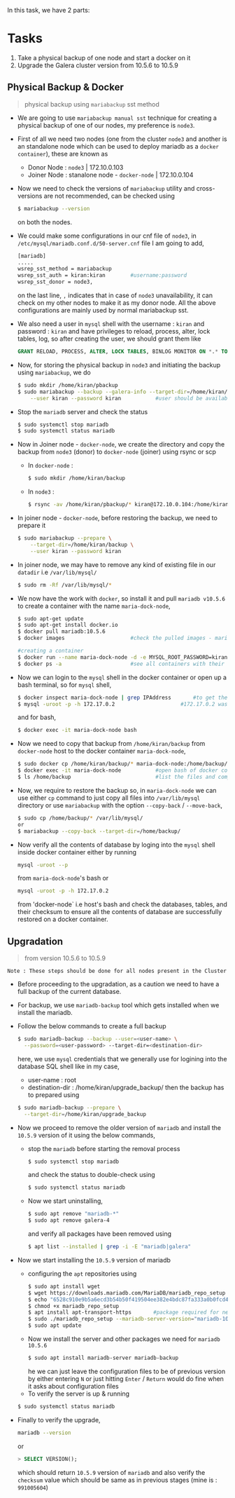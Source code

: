 In this task, we have 2 parts:
# Tasks
1. Take a physical backup of one node and start a docker on it
2. Upgrade the Galera cluster version from 10.5.6 to 10.5.9

## Physical Backup & Docker
> physical backup using `mariabackup` sst method

* We are going to use `mariabackup manual sst` technique for creating a physical backup of one of our nodes, my preference is `node3`.

* First of all we need two nodes (one from the cluster `node3` and another is an standalone node which can be used to deploy mariadb as a `docker container`), these are known as
    * Donor Node : `node3` | 172.10.0.103
    * Joiner Node : stanalone node - `docker-node` | 172.10.0.104

* Now we need to check the versions of `mariabackup` utility and cross-versions are not recommended, can be checked using 
    ```bash
    $ mariabackup --version
    ```
    on both the nodes.

* We could make some configurations in our cnf file of `node3`, in `/etc/mysql/mariadb.conf.d/50-server.cnf` file I am going to add,
    ```bash
    [mariadb]
    .....
    wsrep_sst_method = mariabackup
    wsrep_sst_auth = kiran:kiran        #username:password
    wsrep_sst_donor = node3,
    ```
    on the last line, `,` indicates that in case of `node3` unavailability, it can check on my other nodes to make it as my donor node. All the above configurations are mainly used by normal mariabackup sst.

* We also need a user in `mysql` shell with the username : `kiran` and password : `kiran` and have privileges to reload, process, alter, lock tables, log, so after creating the user, we should grant them like
    ```sql
    GRANT RELOAD, PROCESS, ALTER, LOCK TABLES, BINLOG MONITOR ON *.* TO `kiran`@`%` IDENTIFIED BY PASSWORD 'kiran';
    ```

* Now, for storing the physical backup in `node3` and initiating the backup using `mariabackup`, we do
    ```bash
    $ sudo mkdir /home/kiran/pbackup
    $ sudo mariabackup --backup --galera-info --target-dir=/home/kiran/pbackup \
        --user kiran --password kiran           #user should be available in mysql users list
    ```

* Stop the `mariadb` server and check the status
    ```bash
    $ sudo systemctl stop mariadb
    $ sudo systemctl status mariadb
    ```

* Now in Joiner node - `docker-node`, we create the directory and copy the backup from `node3` (donor) to `docker-node` (joiner) using rsync or scp
    * In `docker-node` :
        ```bash
        $ sudo mkdir /home/kiran/backup
        ```
    * In `node3` :
        ```bash
        $ rsync -av /home/kiran/pbackup/* kiran@172.10.0.104:/home/kiran/backup/
        ```

* In joiner node - `docker-node`, before restoring the backup, we need to prepare it
    ```bash
    $ sudo mariabackup --prepare \
        --target-dir=/home/kiran/backup \
        --user kiran --password kiran
    ```

* In joiner node, we may have to remove any kind of existing file in our `datadir` i.e `/var/lib/mysql/`
    ```bash
    $ sudo rm -Rf /var/lib/mysql/*
    ```

* We now have the work with `docker`, so install it and pull `mariadb v10.5.6` to create a container with the name `maria-dock-node`,
    ```bash
    $ sudo apt-get update
    $ sudo apt-get install docker.io
    $ docker pull mariadb:10.5.6
    $ docker images                     #check the pulled images - mariadb with tag 10.5.6
    
    #creating a container
    $ docker run --name maria-dock-node -d -e MYSQL_ROOT_PASSWORD=kiran mariadb:10.5.6
    $ docker ps -a                      #see all containers with their details and status
    ```

* Now we can login to the `mysql` shell in the docker container or open up a bash terminal, so for `mysql` shell,
    ```bash
    $ docker inspect maria-dock-node | grep IPAddress       #to get the IP of the docker to login remotely
    $ mysql -uroot -p -h 172.17.0.2                     #172.17.0.2 was my output for my previous command
    ```
    and for bash,
    ```bash
    $ docker exec -it maria-dock-node bash
    ```

* Now we need to copy that backup from `/home/kiran/backup` from `docker-node` host to the docker container `maria-dock-node`,
    ```bash
    $ sudo docker cp /home/kiran/backup/* maria-dock-node:/home/backup/
    $ docker exec -it maria-dock-node           #open bash of docker container
    $ ls /home/backup                           #list the files and compare with the host backup files to verify the copy operation
    ```

* Now, we require to restore the backup so, in `maria-dock-node` we can use either `cp` command to just copy all files into `/var/lib/mysql` directory or use `mariabackup` with the option `--copy-back` / `--move-back`,
    ```bash
    $ sudo cp /home/backup/* /var/lib/mysql/
    or
    $ mariabackup --copy-back --target-dir=/home/backup/
    ```

* Now verify all the contents of database by loging into the `mysql` shell inside docker container either by running
    ```bash
    mysql -uroot --p
    ```
    from `maria-dock-node`'s bash or
    ```bash
    mysql -uroot -p -h 172.17.0.2
    ```
    from 'docker-node` i.e host's bash and check the databases, tables, and their checksum to ensure all the contents of database are successfully restored on a docker container.

## Upgradation
> from version 10.5.6 to 10.5.9

```
Note : These steps should be done for all nodes present in the Cluster
```

* Before proceeding to the upgradation, as a caution we need to have a full backup of the current database.

* For backup, we use `mariadb-backup` tool which gets installed when we install the mariadb.

* Follow the below commands to create a full backup
    ```bash
    $ sudo mariadb-backup --backup --user=<user-name> \
      --password=<user-password> --target-dir=<destination-dir>
    ```
    here, we use `mysql` credentials that we generally use for logining into the database SQL shell like in my case,
    * user-name : root
    * destination-dir : /home/kiran/upgrade_backup/
    then the backup has to prepared using
    ```bash
    $ sudo mariadb-backup --prepare \
      --target-dir=/home/kiran/upgrade_backup
    ```

* Now we proceed to remove the older version of `mariadb` and install the `10.5.9` version of it using the below commands,
    * stop the `mariadb` before starting the removal process
        ```bash
        $ sudo systemctl stop mariadb
        ```
        and check the status to double-check using
        ```bash
        $ sudo systemctl status mariadb
        ```
    * Now we start uninstalling,
        ```bash
        $ sudo apt remove "mariadb-*"
        $ sudo apt remove galera-4
        ```
        and verify all packages have been removed using
        ```bash
        $ apt list --installed | grep -i -E "mariadb|galera"
        ```

* Now we start installing the `10.5.9` version of mariadb
    * configuring the `apt` repositories using
        ```bash
        $ sudo apt install wget
        $ wget https://downloads.mariadb.com/MariaDB/mariadb_repo_setup
        $ echo "6528c910e9b5a6ecd3b54b50f419504ee382e4bdc87fa333a0b0fcd46ca77338 mariadb_repo_setup" | sha256sum -c -
        $ chmod +x mariadb_repo_setup
        $ apt install apt-transport-https       #package required for next command
        $ sudo ./mariadb_repo_setup --mariadb-server-version="mariadb-10.5"
        $ sudo apt update
        ```
    * Now we install the server and other packages we need for `mariadb 10.5.6` 
        ```bash
        $ sudo apt install mariadb-server mariadb-backup
        ```
        he we can just leave the configuration files to be of previous version by either entering `N` or just hitting `Enter` / `Return` would do fine when it asks about configuration files
    * To verify the server is up & running
    ```bash
    $ sudo systemctl status mariadb
    ```
* Finally to verify the upgrade,
    ```bash
    mariadb --version
    ```
    or
    ```sql
    > SELECT VERSION();
    ```
    which should return `10.5.9` version of `mariadb` and also verify the `checksum` value which should be same as in previous stages (mine is : `991005604`)
